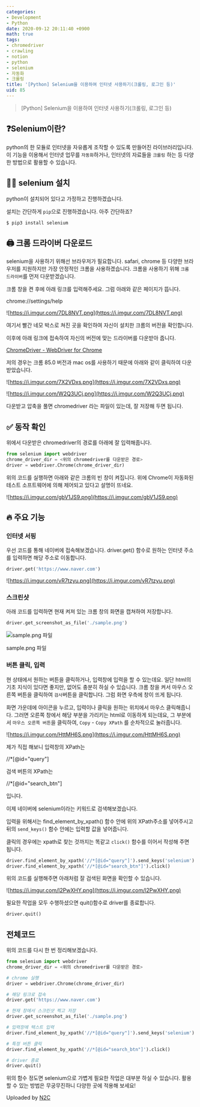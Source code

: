 ```yaml
---
categories:
- Development
- Python
date: 2020-09-12 20:11:40 +0900
math: true
tags:
- chromedriver
- crawling
- notion
- python
- selenium
- 자동화
- 크롤링
title: '[Python] Selenium을 이용하여 인터넷 사용하기(크롤링, 로그인 등)'
uid: 85
---
```


> [Python] Selenium을 이용하여 인터넷 사용하기(크롤링, 로그인 등)
> 

## ❓Selenium이란?

python의 한 모듈로 인터넷을 자유롭게 조작할 수 있도록 만들어진 라이브러리입니다. 이 기능을 이용해서 인터넷 업무를 `자동화`하거나, 인터넷의 자료들을 `크롤링` 하는 등 다양한 방법으로 활용할 수 있습니다.

## 👨‍💻 selenium 설치

python이 설치되어 있다고 가정하고 진행하겠습니다.

설치는 간단하게 `pip`으로 진행하겠습니다. 아주 간단하죠?

```python
$ pip3 install selenium
```

## 🖨️ 크롬 드라이버 다운로드

selenium을 사용하기 위해선 브라우저가 필요합니다. safari, chrome 등 다양한 브라우저를 지원하지만 가장 안정적인 크롬을 사용하겠습니다. 크롬을 사용하기 위해 `크롬 드라이버`를 먼저 다운받겠습니다.

크롬 창을 켠 후에 아래 링크를 입력해주세요. 그럼 아래와 같은 페이지가 뜹니다.

chrome://settings/help

![https://i.imgur.com/7DL8NVT.png](https://i.imgur.com/7DL8NVT.png)

여기서 빨간 네모 박스로 쳐진 곳을 확인하여 자신이 설치한 크롬의 버전을 확인합니다.

이후에 아래 링크에 접속하여 자신의 버전에 맞는 드라이버를 다운받아 줍니다.

[ChromeDriver - WebDriver for Chrome](https://sites.google.com/a/chromium.org/chromedriver/)

저의 경우는 크롬 85.0 버전과 mac os를 사용하기 때문에 아래와 같이 클릭하여 다운 받았습니다.

![https://i.imgur.com/7X2VDxs.png](https://i.imgur.com/7X2VDxs.png)

![https://i.imgur.com/W2Q3UCj.png](https://i.imgur.com/W2Q3UCj.png)

다운받고 압축을 풀면 chromedriver 라는 파일이 있는데, 잘 저장해 두면 됩니다.

## ✅ 동작 확인

위에서 다운받은 chromedriver의 경로를 아래에 잘 입력해줍니다.

```python
from selenium import webdriver
chrome_driver_dir = <위의 chromedriver를 다운받은 경로>
driver = webdriver.Chrome(chrome_driver_dir)
```

위의 코드를 실행하면 아래와 같은 크롬의 빈 창이 켜집니다. 위에 Chrome이 자동화된 테스트 소프트웨어에 의해 제어되고 있다고 설명이 뜨네요.

![https://i.imgur.com/gbV1JS9.png](https://i.imgur.com/gbV1JS9.png)

## 🔥 주요 기능

### 인터넷 서핑

우선 코드를 통해 네이버에 접속해보겠습니다. driver.get() 함수로 원하는 인터넷 주소를 입력하면 해당 주소로 이동합니다.

```python
driver.get('https://www.naver.com')
```

![https://i.imgur.com/vR7tzyu.png](https://i.imgur.com/vR7tzyu.png)

### 스크린샷

아래 코드를 입력하면 현재 켜져 있는 크롬 창의 화면을 캡쳐하여 저장합니다.

```python
driver.get_screenshot_as_file('./sample.png')
```

![sample.png 파일](https://i.imgur.com/riadABJ.png)

sample.png 파일

### 버튼 클릭, 입력

현 상태에서 원하는 버튼을 클릭하거나, 입력창에 입력을 할 수 있는데요. 일단 html의 기초 지식이 있다면 좋지만, 없어도 충분히 하실 수 있습니다. 크롬 창을 켜서 마우스 오른쪽 버튼을 클릭하여 `검사`버튼을 클릭합니다. 그럼 화면 우측에 창이 뜨게 됩니다.

화면 가운데에 아이콘을 누르고, 입력이나 클릭을 원하는 위치에서 마우스 클릭해줍니다. 그러면 오른쪽 창에서 해당 부분을 가리키는 html로 이동하게 되는데요, 그 부분에서 `마우스 오른쪽 버튼`을 클릭하여, `Copy` - `Copy XPath` 를 순차적으로 눌러줍니다.

![https://i.imgur.com/HttMH6S.png](https://i.imgur.com/HttMH6S.png)

제가 직접 해보니 입력창의 XPath는

//*[@id="query"]

검색 버튼의 XPath는 

//*[@id="search_btn"]

입니다.

이제 네이버에 selenium이라는 키워드로 검색해보겠습니다.

입력을 위해서는 find_element_by_xpath() 함수 안에 위의 XPath주소를 넣어주시고 뒤의 `send_keys()` 함수 안에는 입력할 값을 넣어줍니다.

클릭의 경우에는 xpath로 찾는 것까지는 똑같고 `click()` 함수를 이어서 작성해 주면 됩니다.

```python
driver.find_element_by_xpath('//*[@id="query"]').send_keys('selenium')
driver.find_element_by_xpath('//*[@id="search_btn"]').click()
```

위의 코드를 실행해주면 아래처럼 잘 검색된 화면을 확인할 수 있습니다.

![https://i.imgur.com/l2PwXHY.png](https://i.imgur.com/l2PwXHY.png)

필요한 작업을 모두 수행하셨으면 quit()함수로 driver를 종료합니다.

```python
driver.quit()
```

## 전체코드

위의 코드를 다시 한 번 정리해보겠습니다.

```python
from selenium import webdriver
chrome_driver_dir = <위의 chromedriver를 다운받은 경로>

# chrome 실행
driver = webdriver.Chrome(chrome_driver_dir)

# 해당 링크로 접속
driver.get('https://www.naver.com')

# 현재 창에서 스크린샷 찍고 저장
driver.get_screenshot_as_file('./sample.png')

# 입력창에 텍스트 입력
driver.find_element_by_xpath('//*[@id="query"]').send_keys('selenium')

# 특정 버튼 클릭
driver.find_element_by_xpath('//*[@id="search_btn"]').click()

# driver 종료
driver.quit()
```

위의 함수 정도면 selenium으로 가볍게 필요한 작업은 대부분 하실 수 있습니다. 활용할 수 있는 방법은 무궁무진하니 다양한 곳에 적용해 보세요!

Uploaded by [N2C](https://github.com/jmjeon2/Notion2Chirpy)